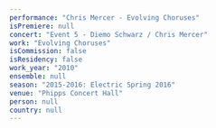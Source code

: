 ```yaml
---
performance: "Chris Mercer - Evolving Choruses"
isPremiere: null
concert: "Event 5 - Diemo Schwarz / Chris Mercer"
work: "Evolving Choruses"
isCommission: false
isResidency: false
work_year: "2010"
ensemble: null
season: "2015-2016: Electric Spring 2016"
venue: "Phipps Concert Hall"
person: null
country: null
---
```


